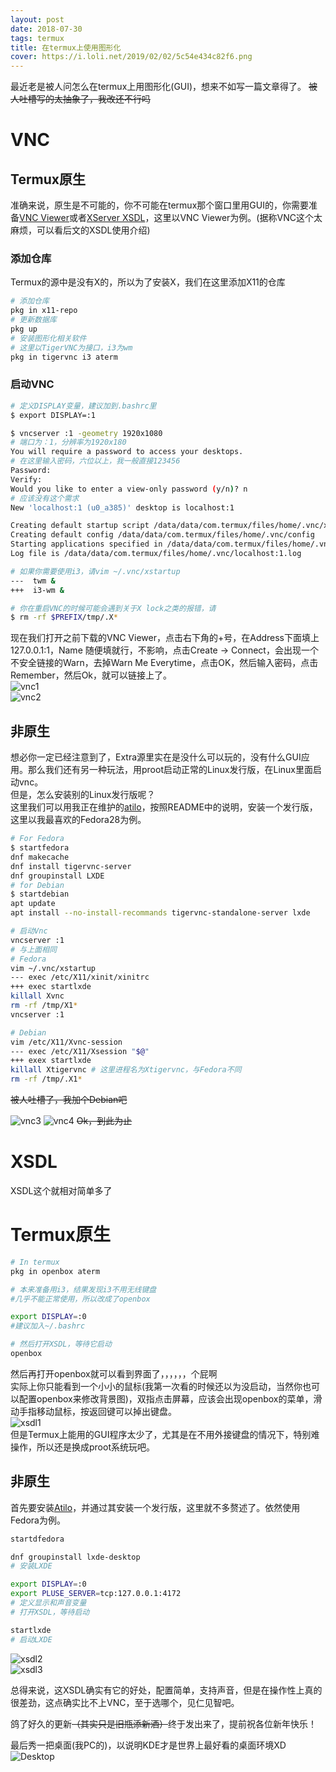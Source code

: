 ```yaml
---
layout: post
date: 2018-07-30
tags: termux
title: 在termux上使用图形化
cover: https://i.loli.net/2019/02/02/5c54e434c82f6.png
---
```

最近老是被人问怎么在termux上用图形化(GUI)，想来不如写一篇文章得了。
~~被人吐槽写的太抽象了，我改还不行吗~~
# VNC
## Termux原生
准确来说，原生是不可能的，你不可能在termux那个窗口里用GUI的，你需要准备[VNC Viewer](https://play.google.com/store/apps/details?id=com.realvnc.viewer.android)或者[XServer XSDL](https://play.google.com/store/apps/details?id=x.org.server)，这里以VNC Viewer为例。(据称VNC这个太麻烦，可以看后文的XSDL使用介绍)

### 添加仓库
Termux的源中是没有X的，所以为了安装X，我们在这里添加X11的仓库
``` bash
# 添加仓库
pkg in x11-repo
# 更新数据库
pkg up
# 安装图形化相关软件
# 这里以TigerVNC为接口，i3为wm
pkg in tigervnc i3 aterm
```

### 启动VNC
``` bash
# 定义DISPLAY变量，建议加到.bashrc里
$ export DISPLAY=:1

$ vncserver :1 -geometry 1920x1080                          
# 端口为：1，分辨率为1920x180
You will require a password to access your desktops.
# 在这里输入密码，六位以上，我一般直接123456
Password:
Verify:
Would you like to enter a view-only password (y/n)? n
# 应该没有这个需求
New 'localhost:1 (u0_a385)' desktop is localhost:1

Creating default startup script /data/data/com.termux/files/home/.vnc/xstartup
Creating default config /data/data/com.termux/files/home/.vnc/config
Starting applications specified in /data/data/com.termux/files/home/.vnc/xstartup
Log file is /data/data/com.termux/files/home/.vnc/localhost:1.log

# 如果你需要使用i3，请vim ~/.vnc/xstartup
---  twm &
+++  i3-wm &

# 你在重启VNC的时候可能会遇到关于X lock之类的报错，请
$ rm -rf $PREFIX/tmp/.X*
```
现在我们打开之前下载的VNC Viewer，点击右下角的+号，在Address下面填上127.0.0.1:1，Name 随便填就行，不影响，点击Create -> Connect，会出现一个不安全链接的Warn，去掉Warn Me Everytime，点击OK，然后输入密码，点击Remember，然后Ok，就可以链接上了。  
![vnc1](/assets/img/vnc1.png)  
![vnc2](/assets/img/vnc2.png)  


## 非原生
想必你一定已经注意到了，Extra源里实在是没什么可以玩的，没有什么GUI应用。那么我们还有另一种玩法，用proot启动正常的Linux发行版，在Linux里面启动vnc。  
但是，怎么安装别的Linux发行版呢？  
这里我们可以用我正在维护的[atilo](https://github.com/YadominJinta/atilo)，按照README中的说明，安装一个发行版，这里以我最喜欢的Fedora28为例。  
``` bash
# For Fedora
$ startfedora
dnf makecache
dnf install tigervnc-server 
dnf groupinstall LXDE
# for Debian
$ startdebian
apt update
apt install --no-install-recommands tigervnc-standalone-server lxde

# 启动Vnc
vncserver :1
# 与上面相同
# Fedora
vim ~/.vnc/xstartup
--- exec /etc/X11/xinit/xinitrc
+++ exec startlxde
killall Xvnc
rm -rf /tmp/X1*
vncserver :1

# Debian 
vim /etc/X11/Xvnc-session
--- exec /etc/X11/Xsession "$@"
+++ exex startlxde
killall Xtigervnc # 这里进程名为Xtigervnc，与Fedora不同
rm -rf /tmp/.X1*
```

~~被人吐槽了，我加个Debian吧~~

![vnc3](/assets/img/vnc3.png)
![vnc4](/assets/img/vnc4.png)
~~Ok，到此为止~~

# XSDL
XSDL这个就相对简单多了
# Termux原生
``` bash
# In termux
pkg in openbox aterm

# 本来准备用i3，结果发现i3不用无线键盘
#几乎不能正常使用，所以改成了openbox

export DISPLAY=:0 
#建议加入~/.bashrc

# 然后打开XSDL，等待它启动
openbox 

```
然后再打开openbox就可以看到界面了，，，，，，个屁啊  
实际上你只能看到一个小小的鼠标(我第一次看的时候还以为没启动，当然你也可以配置openbox来修改背景图)，双指点击屏幕，应该会出现openbox的菜单，滑动手指移动鼠标，按返回键可以掉出键盘。  
![xsdl1](/assets/img/xsdl1.png)  
但是Termux上能用的GUI程序太少了，尤其是在不用外接键盘的情况下，特别难操作，所以还是换成proot系统玩吧。

## 非原生
首先要安装[Atilo](https://github.co/YadominJinta/atilo)，并通过其安装一个发行版，这里就不多赘述了。依然使用Fedora为例。  
``` bash
startdfedora

dnf groupinstall lxde-desktop
# 安装LXDE

export DISPLAY=:0
export PLUSE_SERVER=tcp:127.0.0.1:4172
# 定义显示和声音变量
# 打开XSDL，等待启动

startlxde
# 启动LXDE
```
![xsdl2](/assets/img/xsdl2.png)  
![xsdl3](/assets/img/xsdl3.png)  
  
总得来说，这XSDL确实有它的好处，配置简单，支持声音，但是在操作性上真的很差劲，这点确实比不上VNC，至于选哪个，见仁见智吧。  

鸽了好久的更新~~（其实只是旧瓶添新酒）~~终于发出来了，提前祝各位新年快乐！  

最后秀一把桌面(我PC的)，以说明KDE才是世界上最好看的桌面环境XD
![Desktop](/assets/img/desktop1.png)
